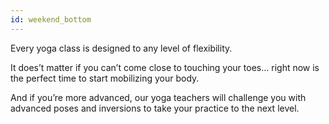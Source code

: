 ```yaml
---
id: weekend_bottom
---
```


Every yoga class is designed to any level of flexibility.

It does’t matter if you can’t come close to touching your toes… right now is the perfect time to start mobilizing your body.

And if you’re more advanced, our yoga teachers will challenge you with advanced poses and inversions to take your practice to the next level.
